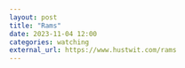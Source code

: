 ```yaml
---
layout: post
title: "Rams"
date: 2023-11-04 12:00
categories: watching
external_url: https://www.hustwit.com/rams
---
```



